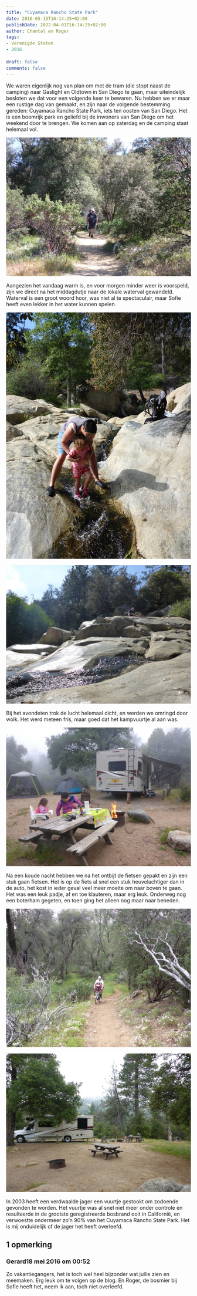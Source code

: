 ```yaml
---
title: "Cuyamaca Rancho State Park"
date: 2016-05-15T16:14:25+02:00
publishDate: 2022-04-01T16:14:25+02:00
author: Chantal en Roger
tags:
- Verenigde Staten
- 2016

draft: false
comments: false
---
```


We waren eigenlijk nog van plan om met de tram (die stopt naast de camping) naar Gaslight en Oldtown in San Diego te gaan, maar uiteindelijk besloten we dat voor een volgende keer te bewaren. Nu hebben we er maar een rustige dag van gemaakt, en zijn naar de volgende bestemming gereden: Cuyamaca Rancho State Park, iets ten oosten van San Diego. Het is een boomrijk park en geliefd bij de inwoners van San Diego om het weekend door te brengen. We komen aan op zaterdag en de camping staat helemaal vol.

![Cuyamaca Rancho State Park](./images/P10404504.jpg)

Aangezien het vandaag warm is, en voor morgen minder weer is voorspeld, zijn we direct na het middagdutje naar de lokale waterval gewandeld. Waterval is een groot woord hoor, was niet al te spectaculair, maar Sofie heeft even lekker in het water kunnen spelen.

![Cuyamaca Rancho State Park](./images/P10404544.jpg)

![Cuyamaca Rancho State Park](./images/P10404664.jpg)

Bij het avondeten trok de lucht helemaal dicht, en werden we omringd door wolk. Het werd meteen fris, maar goed dat het kampvuurtje al aan was.

![Cuyamaca Rancho State Park](./images/P10404864.jpg)

Na een koude nacht hebben we na het ontbijt de fietsen gepakt en zijn een stuk gaan fietsen. Het is op de fiets al snel een stuk heuvelachtiger dan in de auto, het kost in ieder geval veel meer moeite om naar boven te gaan. Het was een leuk padje, af en toe klauteren, maar erg leuk. Onderweg nog een boterham gegeten, en toen ging het alleen nog maar naar beneden.

![Cuyamaca Rancho State Park](./images/P10405294.jpg)

![Cuyamaca Rancho State Park](./images/P10405684.jpg)

In 2003 heeft een verdwaalde jager een vuurtje gestookt om zodoende gevonden te worden. Het vuurtje was al snel niet meer onder controle en resulteerde in de grootste geregistreerde bosbrand ooit in Californië, en verwoestte ondermeer zo’n 90% van het Cuyamaca Rancho State Park. Het is mij onduidelijk of de jager het heeft overleefd.

## 1 opmerking

### Gerard18 mei 2016 om 00:52

Zo vakantiegangers, het is toch wel heel bijzonder wat jullie zien en meemaken. Erg leuk om te volgen op de blog. En Roger, de bosmier bij Sofie heeft het, neem ik aan, toch niet overleefd.
